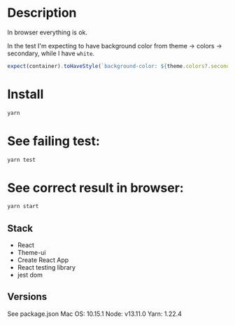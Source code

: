 # Description

In browser everything is ok.

In the test I'm expecting to have background color from theme -> colors -> secondary,
while I have `white`.

```js
expect(container).toHaveStyle(`background-color: ${theme.colors?.secondary}`);
```

# Install

```sh
yarn
```

# See failing test:

```sh
yarn test
```

# See correct result in browser:

```sh
yarn start
```

## Stack

- React
- Theme-ui
- Create React App
- React testing library
- jest dom

## Versions

See package.json
Mac OS: 10.15.1
Node: v13.11.0
Yarn: 1.22.4

